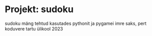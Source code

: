 # Projekt: sudoku
sudoku mäng
tehtud kasutades pythonit ja pygamei
imre saks, pert koduvere
tartu ülikool
2023
